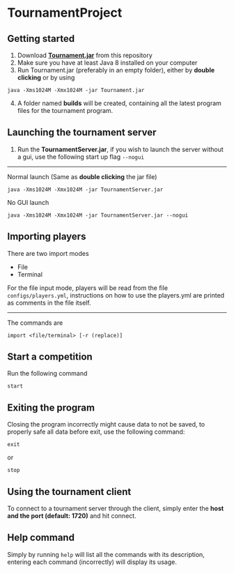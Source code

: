 # TournamentProject

## Getting started
1. Download [**Tournament.jar**](https://raw.githubusercontent.com/LOOHP/TournamentProject/master/Tournament.jar) from this repository
2. Make sure you have at least Java 8 installed on your computer
3. Run Tournament.jar (preferably in an empty folder), either by **double clicking** or by using
```
java -Xms1024M -Xmx1024M -jar Tournament.jar
```
4. A folder named **builds** will be created, containing all the latest program files for the tournament program.

## Launching the tournament server
1. Run the **TournamentServer.jar**, if you wish to launch the server without a gui, use the following start up flag `--nogui`
***
Normal launch (Same as **double clicking** the jar file)
```
java -Xms1024M -Xmx1024M -jar TournamentServer.jar
```
No GUI launch
```
java -Xms1024M -Xmx1024M -jar TournamentServer.jar --nogui
```

## Importing players
There are two import modes
- File
- Terminal

For the file input mode, players will be read from the file `configs/players.yml`, instructions on how to use the players.yml are printed as comments in the file itself.
***
The commands are
```
import <file/terminal> [-r (replace)]
```
## Start a competition
Run the following command
```
start
```

## Exiting the program
Closing the program incorrectly might cause data to not be saved, to properly safe all data before exit, use the following command:
```
exit
```
or
```
stop
```

## Using the tournament client
To connect to a tournament server through the client, simply enter the **host and the port (default: 1720)** and hit connect.

## Help command
Simply by running `help` will list all the commands with its description, entering each command (incorrectly) will display its usage.
